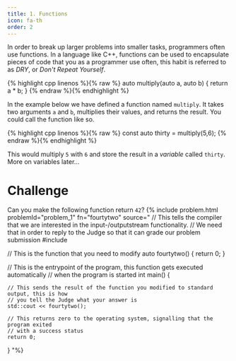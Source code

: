```yaml
---
title: 1. Functions
icon: fa-th
order: 2
---
```

In order to break up larger problems into smaller tasks, programmers often use functions.  In a language like C++, functions can be used to encapsulate pieces of code that you as a programmer use often, this habit is referred to as _DRY_, or _Don't Repeat Yourself_.

{% highlight cpp linenos %}{% raw %}
auto multiply(auto a, auto b) {
	return a * b;
}
{% endraw %}{% endhighlight %}

In the example below we have defined a function named `multiply`. It takes two arguments `a` and `b`, multiplies their values, and returns the result. You could call the function like so.

{% highlight cpp linenos %}{% raw %}
const auto thirty = multiply(5,6);
{% endraw %}{% endhighlight %}

This would multiply `5` with `6` and store the result in a _variable_ called `thirty`. More on variables later...

# Challenge

Can you make the following function return `42`?
{% include problem.html problemId="problem_1" fn="fourtytwo" source="
// This tells the compiler that we are interested in the input-/outputstream functionality.
// We need that in order to reply to the Judge so that it can grade our problem submission
#include <iostream>

// This is the function that you need to modify
auto fourtytwo() {
  return 0;
}

// This is the entrypoint of the program, this function gets executed automatically
// when the program is started
int main() {

	// This sends the result of the function you modified to standard output, this is how
	// you tell the Judge what your answer is
	std::cout << fourtytwo();
	
	// This returns zero to the operating system, signalling that the program exited
	// with a success status
	return 0;
}
"%}
